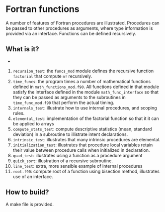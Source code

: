 # Fortran functions

A number of features of Fortran procedures are illustrated.  Procedures
can be passed to other procedures as arguments, where type information is
provided via an interface.  Functions can be defined recursively.

## What is it?
-
1. `recursion_test`: the `funcs_mod` module defines the recursive function
    `factorial` that compute `n!` recursively.
1. `time_funcs`: the program times a number of mathematical functions
    defined in `math_functions_mod.f90`.  All functions defined in that
    module satisfy the interface defined in the module 
    `math_func_interface` so that they can be passed as arguments to
    the subroutines in `time_func_mod.f90` that perform the actual timing.
1. `internals_test`: illustrate how to use internal procedures, and
    scoping rules.
1. `elemental_test`: implementation of the factorial function so that it
    it can be applied to arrays
1. `compute_stats_test`: compute descriptive statistics (mean, standard
    deviation) in a subroutine to illistrate intent declarations.
1. `intrinsic_test`: illustrates that many intrinsic procedures are
    elemental.
1. `initialization_test`: illustrates that procedure local variables
    retain their value between procedure calls when initialized in
    declaration.
1. `quad_test`: illustrates using a function as a procedure argument
1. `quick_sort`: illustration of a recursive subroutine.
1. `line_test`: extra, more sensible example of internal procedures
1. `root.f90`: compute root of a function using bisection method,
    illustrates use of an interface.

## How to build?

A make file is provided.
